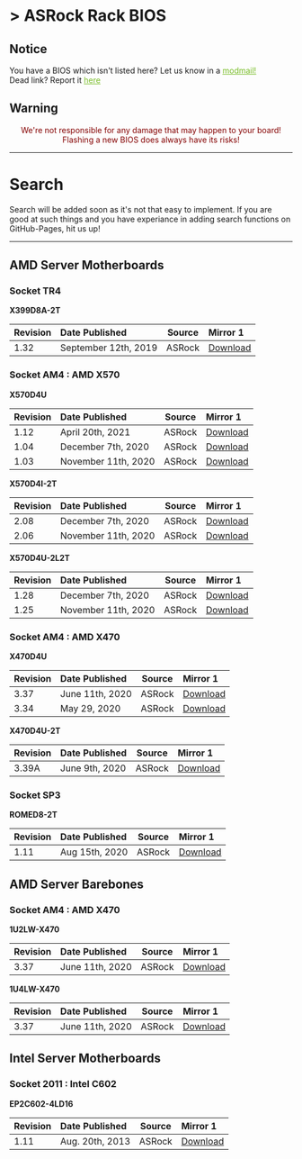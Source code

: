 # > ASRock Rack BIOS

## Notice
You have a BIOS which isn't listed here? Let us know in a <a style="color:#79bd28" href="https://www.reddit.com/message/compose?to=%2Fr%2FASRock" target="_blank">modmail!</a>  
Dead link? Report it <a style="color:#79bd28" href="https://forms.gle/ApqAN72vS6sxzFnm7" target="_blank">here</a>  

## Warning
<p style="color:#840000;text-align:center">We're not responsible for any damage that may happen to your board! Flashing a new BIOS does always have its risks!</p>

***
# Search

Search will be added soon as it's not that easy to implement. If you are good at such things and you have experiance in adding search functions on GitHub-Pages, hit us up!

***

## **AMD Server Motherboards**

### **Socket TR4**

**X399D8A-2T**

Revision|Date Published|Source|Mirror 1
:--|:--|:--:|:--
1.32|September 12th, 2019|ASRock|[Download](https://drive.google.com/file/d/1DcYBoYEfMktQFqzEZLS1RCwVftu_318J/view?usp=sharing)

### **Socket AM4 : AMD X570**

**X570D4U**

Revision|Date Published|Source|Mirror 1
:--|:--|:--:|:--
1.12|April 20th, 2021|ASRock|[Download](https://drive.google.com/file/d/1JtoA4B_uudj7BGisrwX0FCo079vlz7tZ/view?usp=sharing)
1.04|December 7th, 2020|ASRock|[Download](https://drive.google.com/file/d/11FX48AMoJghZFnav0RqKjp5Q1y6wqhgh/view?usp=sharing)
1.03|November 11th, 2020|ASRock|[Download](https://drive.google.com/file/d/1JhImLn4Obgdo2b443YU7hdXrJcjkd3P6/view?usp=sharing)

**X570D4I-2T**

Revision|Date Published|Source|Mirror 1
:--|:--|:--:|:--
2.08|December 7th, 2020|ASRock|[Download](https://drive.google.com/file/d/1ngqr5_yaDX8r3BTrK_wQHtFu90DT2hX5/view?usp=sharing)
2.06|November 11th, 2020|ASRock|[Download](https://drive.google.com/file/d/1K5gMiiwJ1SfMkR5rveUb7rvTChovFUV5/view?usp=sharing)

**X570D4U-2L2T**

Revision|Date Published|Source|Mirror 1
:--|:--|:--:|:--
1.28|December 7th, 2020|ASRock|[Download](https://drive.google.com/file/d/1tus1PTYM1GARir6h1wnTmYrGzbk91Mut/view?usp=sharing)
1.25|November 11th, 2020|ASRock|[Download](https://drive.google.com/file/d/1Bl2jVpmZQOrJlWr42y2ECwt8x-7-j4qJ/view?usp=sharing)

### **Socket AM4 : AMD X470**

**X470D4U**

Revision|Date Published|Source|Mirror 1
:--|:--|:--:|:--
3.37|June 11th, 2020|ASRock|[Download](https://drive.google.com/file/d/1YGQssl5qFfGAh5y1SQdG_y-nHIKQjcyK/view?usp=sharing)
3.34|May 29, 2020|ASRock|[Download](https://drive.google.com/file/d/166aG_zd5Zzbmkaa3nT8i8ZID6HJUptg4/view?usp=sharing)

**X470D4U-2T**

Revision|Date Published|Source|Mirror 1
:--|:--|:--:|:--
3.39A|June 9th, 2020|ASRock|[Download](https://drive.google.com/file/d/17tdL43HzBcPJ-R1Jny0J0x7-TzBhk6-7/view?usp=sharing)

### **Socket SP3**

**ROMED8-2T**

Revision|Date Published|Source|Mirror 1
:--|:--|:--:|:--
1.11|Aug 15th, 2020|ASRock|[Download](https://drive.google.com/file/d/1DcYBoYEfMktQFqzEZLS1RCwVftu_318J/view?usp=sharing)


## **AMD Server Barebones**

### **Socket AM4 : AMD X470**

**1U2LW-X470**

Revision|Date Published|Source|Mirror 1
:--|:--|:--:|:--
3.37|June 11th, 2020|ASRock|[Download](https://drive.google.com/file/d/1MJ0tEskqIPds87ux3sTXlzdCX_VMZ4eA/view?usp=sharing)

**1U4LW-X470**

Revision|Date Published|Source|Mirror 1
:--|:--|:--:|:--
3.37|June 11th, 2020|ASRock|[Download](https://drive.google.com/file/d/1puCDsCbIZA2yEqwF0FhDqoWPHd7XOACv/view?usp=sharing)

## **Intel Server Motherboards**

### **Socket 2011 : Intel C602**

**EP2C602-4LD16**

Revision|Date Published|Source|Mirror 1
:--|:--|:--:|:--
1.11|Aug. 20th, 2013|ASRock|[Download](https://drive.google.com/file/d/1eSV3odl3EkeMeTNw9bb1s-jP5Ryj7HKX/view?usp=sharing)